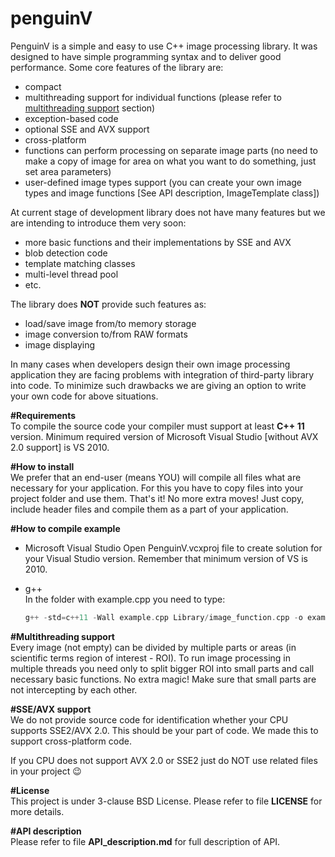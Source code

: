 # penguinV

PenguinV is a simple and easy to use C++ image processing library. It was designed to have simple programming syntax and to deliver good performance. Some core features of the library are:

- compact
- multithreading support for individual functions (please refer to [multithreading support](#multithreading-support) section)
- exception-based code
- optional SSE and AVX support
- cross-platform
- functions can perform processing on separate image parts (no need to make a copy of image for area on what you want to do something, just set area parameters)
- user-defined image types support (you can create your own image types and image functions [See API description, ImageTemplate class])

At current stage of development library does not have many features but we are intending to introduce them very soon:
- more basic functions and their implementations by SSE and AVX
- blob detection code
- template matching classes
- multi-level thread pool
- etc.

The library does **NOT** provide such features as:
- load/save image from/to memory storage
- image conversion to/from RAW formats
- image displaying

In many cases when developers design their own image processing application they are facing problems with integration of third-party library into code. To minimize such drawbacks we are giving an option to write your own code for above situations.

**#Requirements**    
To compile the source code your compiler must support at least **C++ 11** version. Minimum required version of Microsoft Visual Studio [without AVX 2.0 support] is VS 2010.

**#How to install**    
We prefer that an end-user (means YOU) will compile all files what are necessary for your application. For this you have to copy files into your project folder and use them. That's it! No more extra moves! Just copy, include header files and compile them as a part of your application.

**#How to compile example**    
- Microsoft Visual Studio
Open PenguinV.vcxproj file to create solution for your Visual Studio version. Remember that minimum version of VS is 2010.

- g++    
In the folder with example.cpp you need to type:    
	```cpp
	g++ -std=c++11 -Wall example.cpp Library/image_function.cpp -o example
	```

**#Multithreading support**    
Every image (not empty) can be divided by multiple parts or areas (in scientific terms region of interest - ROI). To run image processing in multiple threads you need only to split bigger ROI into small parts and call necessary basic functions. No extra magic! Make sure that small parts are not intercepting by each other.

**#SSE/AVX support**    
We do not provide source code for identification whether your CPU supports SSE2/AVX 2.0. This should be your part of code. We made this to support cross-platform code.

If you CPU does not support AVX 2.0 or SSE2 just do NOT use related files in your project :wink:

**#License**    
This project is under 3-clause BSD License. Please refer to file **LICENSE** for more details.

**#API description**    
Please refer to file **API_description.md** for full description of API.